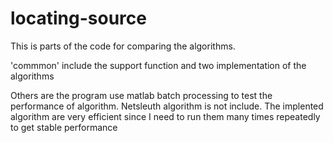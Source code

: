 # locating-source

This is parts of the code for comparing the algorithms. 

'commmon' include the support function and two implementation of the algorithms

Others are the program use matlab batch processing to test the performance of algorithm. 
Netsleuth algorithm is not include. The implented algorithm are very efficient since I 
need to run them many times repeatedly to get stable performance
